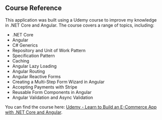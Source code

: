 ## Course Reference

This application was built using a Udemy course to improve my knowledge in .NET Core and Angular. The course covers a range of topics, including:

- .NET Core
- Angular
- C# Generics
- Repository and Unit of Work Pattern
- Specification Pattern
- Caching
- Angular Lazy Loading
- Angular Routing
- Angular Reactive Forms
- Creating a Multi-Step Form Wizard in Angular
- Accepting Payments with Stripe
- Reusable Form Components in Angular
- Angular Validation and Async Validation

You can find the course here: [Udemy - Learn to Build an E-Commerce App with .NET Core and Angular](https://www.udemy.com/course/learn-to-build-an-e-commerce-app-with-net-core-and-angular).
